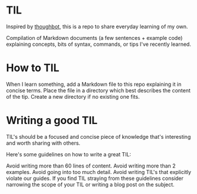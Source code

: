 # TIL

Inspired by [thoughbot](https://github.com/thoughtbot/til), this is a repo to share everyday learning of my own. 

Compilation of Markdown documents (a few sentences + example code) explaining concepts, bits of syntax, commands, or tips I've recently learned.

# How to TIL

When I learn something, add a Markdown file to this repo explaining it in concise terms. Place the file in a directory which best describes the content of the tip. Create a new directory if no existing one fits.

# Writing a good TIL

TIL's should be a focused and concise piece of knowledge that's interesting and worth sharing with others.

Here's some guidelines on how to write a great TIL:

Avoid writing more than 60 lines of content.
Avoid writing more than 2 examples.
Avoid going into too much detail.
Avoid writing TIL's that explicitly violate our guides.
If you find TIL straying from these guidelines consider narrowing the scope of your TIL or writing a blog post on the subject.
